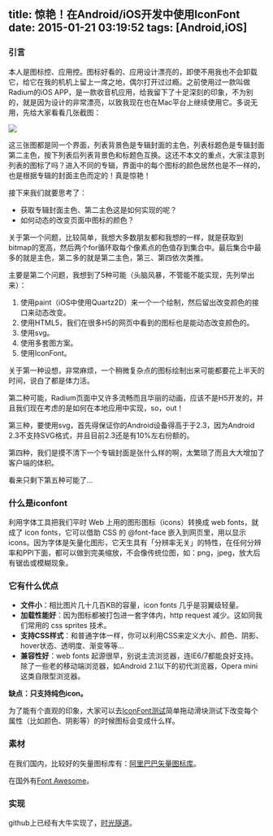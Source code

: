 title: 惊艳！在Android/iOS开发中使用IconFont
date: 2015-01-21 03:19:52
tags: [Android,iOS]
---

### 引言

本人是图标控、应用控。图标好看的、应用设计漂亮的，即使不用我也不会卸载它，给它在我的机机上留上一席之地，偶尔打开过过瘾。之前使用过一款叫做Radium的iOS APP，是一款收音机应用，给我留下了十足深刻的印象，不为别的，就是因为设计的非常漂亮，以致我现在也在Mac平台上继续使用它。多说无用，先给大家看看几张截图：

![](http://pic.yupoo.com/lvning10086/EQTTjHv3/FAyy5.jpg)

这三张图都是同一个界面，列表背景色是专辑封面的主色，列表标题色是专辑封面第二主色，按下列表后列表背景色和标题色互换。这还不本文的重点，大家注意到列表的图标了吗？进入不同的专辑，界面中的每个图标的颜色居然也是不一样的，也是根据专辑的封面主色而定的！真是惊艳！

接下来我们就要思考了：

- 获取专辑封面主色、第二主色这是如何实现的呢？
- 如何动态的改变页面中图标的颜色？

关于第一个问题，比较简单，我想大多数朋友都和我想的一样，就是获取到bitmap的宽高，然后两个for循环取每个像素点的色值存到集合中。最后集合中最多的就是主色，第二多的就是第二主色，第三、第四依次类推。

主要是第二个问题，我想到了5种可能（头脑风暴，不管能不能实现，先列举出来）：

1. 使用paint（iOS中使用Quartz2D）来一个一个绘制，然后留出改变颜色的接口来动态改变。
2. 使用HTML5，我们在很多H5的网页中看到的图标也是能动态改变颜色的。
3. 使用svg。
4. 使用多套图方案。
5. 使用IconFont。

关于第一种设想，非常麻烦，一个稍微复杂点的图标绘制出来可能都要花上半天的时间，说白了都是体力活。

第二种可能，Radium页面中又许多流畅而且华丽的动画，应该不是H5开发的，并且我们现在考虑的是如何在本地应用中实现，so，out！

第三种，要使用svg，首先得保证你的Android设备得高于于2.3，因为Android 2.3不支持SVG格式，并且目前2.3还是有10%左右份额的。

第四种，我们是摸不清下一个专辑封面是张什么样的啊，太繁琐了而且大大增加了客户端的体积。

看来只剩下第五种可能了...

### 什么是iconfont

利用字体工具把我们平时 Web 上用的图形图标（icons）转换成 web fonts，就成了 icon fonts，它可以借助 CSS 的 @font-face 嵌入到网页里，用以显示 icons。因为字体是矢量化图形，它天生具有「分辨率无关」的特性，在任何分辨率和PPI下面，都可以做到完美缩放，不会像传统位图，如：png，jpeg，放大后有锯齿或模糊现象。

### 它有什么优点

- **文件小**：相比图片几十几百KB的容量，icon fonts 几乎是羽翼级轻量。
- **加载性能好**：因为图标都被打包进一套字体内，http request 减少。这如同我们常用的 css sprites 技术。
- **支持CSS样式**：和普通字体一样，你可以利用CSS来定义大小、颜色、阴影、hover状态、透明度、渐变等等...
- **兼容性好**：web fonts 起源很早，别说主流浏览器，连IE6/7都能良好支持。除了一些老的移动端浏览器，如Android 2.1以下的初代浏览器，Opera mini 这类自限型浏览器。


**缺点：只支持纯色icon。**

为了能有个直观的印象，大家可以去[IconFont测试](http://css-tricks.com/examples/IconFont/)简单拖动滑块测试下改变每个属性（比如颜色、阴影等）的时候图标会变成什么样。

### 素材

在我们国内，比较好的矢量图标库有：[阿里巴巴矢量图标库](http://www.iconfont.cn/)。

在国外有[Font Awesome](http://fortawesome.github.io/Font-Awesome/)。

### 实现

github上已经有大牛实现了，[时光隧道](https://github.com/JoanZapata/android-iconify)。
